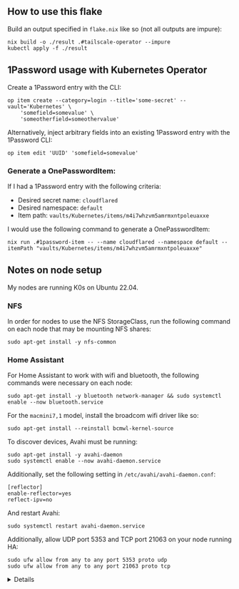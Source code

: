 ## How to use this flake

Build an output specified in `flake.nix` like so (not all outputs are impure):

```
nix build -o ./result .#tailscale-operator --impure
kubectl apply -f ./result
```

## 1Password usage with Kubernetes Operator

Create a 1Password entry with the CLI:

```
op item create --category=login --title='some-secret' --vault='Kubernetes' \
    'somefield=somevalue' \
    'someotherfield=someothervalue'
```

Alternatively, inject arbitrary fields into an existing 1Password entry with the 1Password CLI:

```
op item edit 'UUID' 'somefield=somevalue'
```

### Generate a OnePasswordItem:

If I had a 1Password entry with the following criteria:
- Desired secret name: `cloudflared`
- Desired namespace: `default`
- Item path: `vaults/Kubernetes/items/m4i7whzvm5amrmxntpoleuaxxe`

I would use the following command to generate a OnePasswordItem:

```
nix run .#1password-item -- --name cloudflared --namespace default --itemPath "vaults/Kubernetes/items/m4i7whzvm5amrmxntpoleuaxxe"
```

## Notes on node setup

My nodes are running K0s on Ubuntu 22.04.

### NFS

In order for nodes to use the NFS StorageClass, run the following command on each node that may be mounting NFS shares:

```
sudo apt-get install -y nfs-common
```

### Home Assistant

For Home Assistant to work with wifi and bluetooth, the following commands were necessary on each node:

```
sudo apt-get install -y bluetooth network-manager && sudo systemctl enable --now bluetooth.service
```

For the `macmini7,1` model, install the broadcom wifi driver like so:

```
sudo apt-get install --reinstall bcmwl-kernel-source
```

To discover devices, Avahi must be running:

```
sudo apt-get install -y avahi-daemon
sudo systemctl enable --now avahi-daemon.service
```

Additionally, set the following setting in `/etc/avahi/avahi-daemon.conf`:

```
[reflector]
enable-reflector=yes
reflect-ipv=no
```

And restart Avahi:

```
sudo systemctl restart avahi-daemon.service
```

Additionally, allow UDP port 5353 and TCP port 21063 on your node running HA:

```
sudo ufw allow from any to any port 5353 proto udp
sudo ufw allow from any to any port 21063 proto tcp
```

<details>

# Random notes

Uptime testing

```
kubectl run -it --rm --image=docker.io/heywoodlh/bash-uptime:latest --command uptime-testing -- ash
```

</details>
